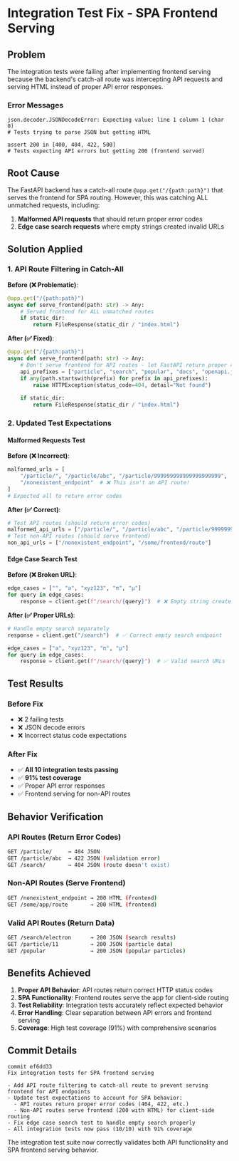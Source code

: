 # Integration Test Fix - SPA Frontend Serving

## Problem
The integration tests were failing after implementing frontend serving because the backend's catch-all route was intercepting API requests and serving HTML instead of proper API error responses.

### Error Messages
```
json.decoder.JSONDecodeError: Expecting value: line 1 column 1 (char 0)
# Tests trying to parse JSON but getting HTML

assert 200 in [400, 404, 422, 500]
# Tests expecting API errors but getting 200 (frontend served)
```

## Root Cause
The FastAPI backend has a catch-all route `@app.get("/{path:path}")` that serves the frontend for SPA routing. However, this was catching ALL unmatched requests, including:

1. **Malformed API requests** that should return proper error codes
2. **Edge case search requests** where empty strings created invalid URLs

## Solution Applied

### 1. API Route Filtering in Catch-All
**Before (❌ Problematic)**:
```python
@app.get("/{path:path}")
async def serve_frontend(path: str) -> Any:
    # Served frontend for ALL unmatched routes
    if static_dir:
        return FileResponse(static_dir / "index.html")
```

**After (✅ Fixed)**:
```python
@app.get("/{path:path}")
async def serve_frontend(path: str) -> Any:
    # Don't serve frontend for API routes - let FastAPI return proper 404s
    api_prefixes = ["particle", "search", "popular", "docs", "openapi.json", "redoc"]
    if any(path.startswith(prefix) for prefix in api_prefixes):
        raise HTTPException(status_code=404, detail="Not found")
    
    if static_dir:
        return FileResponse(static_dir / "index.html")
```

### 2. Updated Test Expectations

#### Malformed Requests Test
**Before (❌ Incorrect)**:
```python
malformed_urls = [
    "/particle/", "/particle/abc", "/particle/999999999999999999999",
    "/nonexistent_endpoint"  # ❌ This isn't an API route!
]
# Expected all to return error codes
```

**After (✅ Correct)**:
```python
# Test API routes (should return error codes)
malformed_api_urls = ["/particle/", "/particle/abc", "/particle/999999999999999999999"]
# Test non-API routes (should serve frontend)
non_api_urls = ["/nonexistent_endpoint", "/some/frontend/route"]
```

#### Edge Case Search Test
**Before (❌ Broken URL)**:
```python
edge_cases = ["", "a", "xyz123", "π", "μ"]
for query in edge_cases:
    response = client.get(f"/search/{query}")  # ❌ Empty string creates "/search/"
```

**After (✅ Proper URLs)**:
```python
# Handle empty search separately
response = client.get("/search")  # ✅ Correct empty search endpoint

edge_cases = ["a", "xyz123", "π", "μ"]
for query in edge_cases:
    response = client.get(f"/search/{query}")  # ✅ Valid search URLs
```

## Test Results

### Before Fix
- ❌ 2 failing tests
- ❌ JSON decode errors
- ❌ Incorrect status code expectations

### After Fix
- ✅ **All 10 integration tests passing**
- ✅ **91% test coverage**
- ✅ Proper API error responses
- ✅ Frontend serving for non-API routes

## Behavior Verification

### API Routes (Return Error Codes)
```bash
GET /particle/     → 404 JSON
GET /particle/abc  → 422 JSON (validation error)
GET /search/       → 404 JSON (route doesn't exist)
```

### Non-API Routes (Serve Frontend)
```bash
GET /nonexistent_endpoint → 200 HTML (frontend)
GET /some/app/route       → 200 HTML (frontend)
```

### Valid API Routes (Return Data)
```bash
GET /search/electron      → 200 JSON (search results)
GET /particle/11          → 200 JSON (particle data)
GET /popular              → 200 JSON (popular particles)
```

## Benefits Achieved

1. **Proper API Behavior**: API routes return correct HTTP status codes
2. **SPA Functionality**: Frontend routes serve the app for client-side routing
3. **Test Reliability**: Integration tests accurately reflect expected behavior
4. **Error Handling**: Clear separation between API errors and frontend serving
5. **Coverage**: High test coverage (91%) with comprehensive scenarios

## Commit Details
```
commit ef6dd33
Fix integration tests for SPA frontend serving

- Add API route filtering to catch-all route to prevent serving frontend for API endpoints
- Update test expectations to account for SPA behavior:
  - API routes return proper error codes (404, 422, etc.)
  - Non-API routes serve frontend (200 with HTML) for client-side routing
- Fix edge case search test to handle empty search properly
- All integration tests now pass (10/10) with 91% coverage
```

The integration test suite now correctly validates both API functionality and SPA frontend serving behavior.